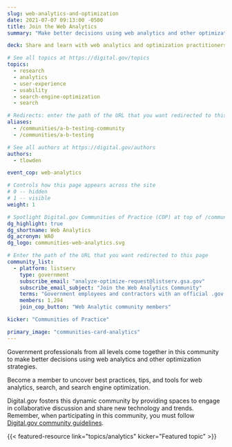 ```yaml
---
slug: web-analytics-and-optimization
date: 2021-07-07 09:13:00 -0500
title: Join the Web Analytics
summary: "Make better decisions using web analytics and other optimization strategies."

deck: Share and learn with web analytics and optimization practitioners.

# See all topics at https://digital.gov/topics
topics:
  - research
  - analytics
  - user-experience
  - usability
  - search-engine-optimization
  - search

# Redirects: enter the path of the URL that you want redirected to this page
aliases:
  - /communities/a-b-testing-community
  - /communities/a-b-testing

# See all authors at https://digital.gov/authors
authors:
  - tlowden

event_cop: web-analytics

# Controls how this page appears across the site
# 0 -- hidden
# 1 -- visible
weight: 1

# Spotlight Digital.gov Communities of Practice (COP) at top of /communities
dg_highlight: true
dg_shortname: Web Analytics
dg_acronym: WAO
dg_logo: communities-web-analytics.svg

# Enter the path of the URL that you want redirected to this page
community_list:
  - platform: listserv
    type: government
    subscribe_email: "analyze-optimize-request@listserv.gsa.gov"
    subscribe_email_subject: "Join the Web Analytics Community"
    terms: "Government employees and contractors with an official .gov or .mil email are eligible to join."
    members: 1,294
    join_cop_button: "Web Analytic community members"

kicker: "Communities of Practice"

primary_image: "communities-card-analytics"
---
```


Government professionals from all levels come together in this community to make better decisions using web analytics and other optimization strategies.

Become a member to uncover best practices, tips, and tools for web analytics, search, and search engine optimization.

Digital.gov fosters this dynamic community by providing spaces to engage in collaborative discussion and share new technology and trends. Remember, when participating in this community, you must follow [Digital.gov community guidelines](https://digital.gov/communities/community-guidelines/).

{{< featured-resource link="topics/analytics" kicker="Featured topic" >}}
